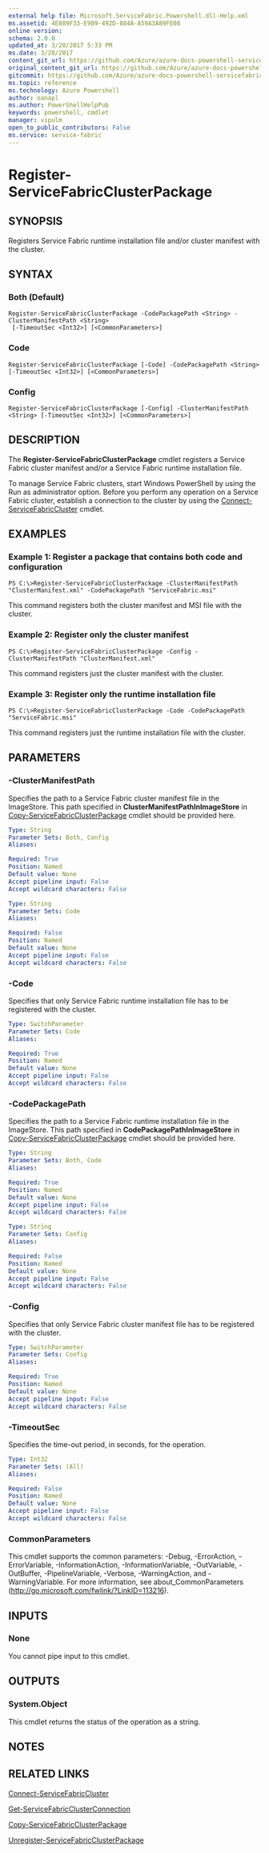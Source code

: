 ```yaml
---
external help file: Microsoft.ServiceFabric.Powershell.dll-Help.xml
ms.assetid: 4E889F33-E989-492D-884A-A59A3A89FE08
online version: 
schema: 2.0.0
updated_at: 3/20/2017 5:33 PM
ms.date: 3/20/2017
content_git_url: https://github.com/Azure/azure-docs-powershell-servicefabric/blob/master/Service-Fabric-cmdlets/ServiceFabric/vlatest/Register-ServiceFabricClusterPackage.md
original_content_git_url: https://github.com/Azure/azure-docs-powershell-servicefabric/blob/master/Service-Fabric-cmdlets/ServiceFabric/vlatest/Register-ServiceFabricClusterPackage.md
gitcommit: https://github.com/Azure/azure-docs-powershell-servicefabric/blob/4b282fbbada4e5b501710c20544af645ad024b6b/Service-Fabric-cmdlets/ServiceFabric/vlatest/Register-ServiceFabricClusterPackage.md
ms.topic: reference
ms.technology: Azure Powershell
author: oanapl
ms.author: PowerShellHelpPub
keywords: powershell, cmdlet
manager: vipulm
open_to_public_contributors: False
ms.service: service-fabric
---
```


# Register-ServiceFabricClusterPackage

## SYNOPSIS
Registers Service Fabric runtime installation file and/or cluster manifest with the cluster.

## SYNTAX

### Both (Default)
```
Register-ServiceFabricClusterPackage -CodePackagePath <String> -ClusterManifestPath <String>
 [-TimeoutSec <Int32>] [<CommonParameters>]
```

### Code
```
Register-ServiceFabricClusterPackage [-Code] -CodePackagePath <String> [-TimeoutSec <Int32>] [<CommonParameters>]
```

### Config
```
Register-ServiceFabricClusterPackage [-Config] -ClusterManifestPath <String> [-TimeoutSec <Int32>] [<CommonParameters>]
```

## DESCRIPTION
The **Register-ServiceFabricClusterPackage** cmdlet registers a Service Fabric cluster manifest and/or a Service Fabric runtime installation file.

To manage Service Fabric clusters, start Windows PowerShell by using the Run as administrator option.
Before you perform any operation on a Service Fabric cluster, establish a connection to the cluster by using the [Connect-ServiceFabricCluster](./Connect-ServiceFabricCluster.md) cmdlet.

## EXAMPLES

### Example 1: Register a package that contains both code and configuration
```
PS C:\>Register-ServiceFabricClusterPackage -ClusterManifestPath "ClusterManifest.xml" -CodePackagePath "ServiceFabric.msi"
```

This command registers both the cluster manifest and MSI file with the cluster.

### Example 2: Register only the cluster manifest
```
PS C:\>Register-ServiceFabricClusterPackage -Config -ClusterManifestPath "ClusterManifest.xml"
```

This command registers just the cluster manifest with the cluster.

### Example 3: Register only the runtime installation file
```
PS C:\>Register-ServiceFabricClusterPackage -Code -CodePackagePath "ServiceFabric.msi"
```

This command registers just the runtime installation file with the cluster.

## PARAMETERS

### -ClusterManifestPath
Specifies the path to a Service Fabric cluster manifest file in the ImageStore. This path specified in **ClusterManifestPathInImageStore** in [Copy-ServiceFabricClusterPackage](.\Copy-ServiceFabricClusterPackage.md) cmdlet should be provided here.

```yaml
Type: String
Parameter Sets: Both, Config
Aliases: 

Required: True
Position: Named
Default value: None
Accept pipeline input: False
Accept wildcard characters: False
```

```yaml
Type: String
Parameter Sets: Code
Aliases: 

Required: False
Position: Named
Default value: None
Accept pipeline input: False
Accept wildcard characters: False
```

### -Code
Specifies that only Service Fabric runtime installation file has to be registered with the cluster.

```yaml
Type: SwitchParameter
Parameter Sets: Code
Aliases: 

Required: True
Position: Named
Default value: None
Accept pipeline input: False
Accept wildcard characters: False
```

### -CodePackagePath
Specifies the path to a Service Fabric runtime installation file in the ImageStore. This path specified in **CodePackagePathInImageStore** in [Copy-ServiceFabricClusterPackage](.\Copy-ServiceFabricClusterPackage.md) cmdlet should be provided here.

```yaml
Type: String
Parameter Sets: Both, Code
Aliases: 

Required: True
Position: Named
Default value: None
Accept pipeline input: False
Accept wildcard characters: False
```

```yaml
Type: String
Parameter Sets: Config
Aliases: 

Required: False
Position: Named
Default value: None
Accept pipeline input: False
Accept wildcard characters: False
```

### -Config
Specifies that only Service Fabric cluster manifest file has to be registered with the cluster.

```yaml
Type: SwitchParameter
Parameter Sets: Config
Aliases: 

Required: True
Position: Named
Default value: None
Accept pipeline input: False
Accept wildcard characters: False
```

### -TimeoutSec
Specifies the time-out period, in seconds, for the operation.

```yaml
Type: Int32
Parameter Sets: (All)
Aliases: 

Required: False
Position: Named
Default value: None
Accept pipeline input: False
Accept wildcard characters: False
```

### CommonParameters
This cmdlet supports the common parameters: -Debug, -ErrorAction, -ErrorVariable, -InformationAction, -InformationVariable, -OutVariable, -OutBuffer, -PipelineVariable, -Verbose, -WarningAction, and -WarningVariable. For more information, see about_CommonParameters (http://go.microsoft.com/fwlink/?LinkID=113216).

## INPUTS

### None
You cannot pipe input to this cmdlet.

## OUTPUTS

### System.Object
This cmdlet returns the status of the operation as a string.

## NOTES

## RELATED LINKS

[Connect-ServiceFabricCluster](xref:ServiceFabric/vlatest/Connect-ServiceFabricCluster.md)

[Get-ServiceFabricClusterConnection](xref:ServiceFabric/vlatest/Get-ServiceFabricClusterConnection.md)

[Copy-ServiceFabricClusterPackage](xref:ServiceFabric/vlatest/Copy-ServiceFabricClusterPackage.md)

[Unregister-ServiceFabricClusterPackage](xref:ServiceFabric/vlatest/Unregister-ServiceFabricClusterPackage.md)
